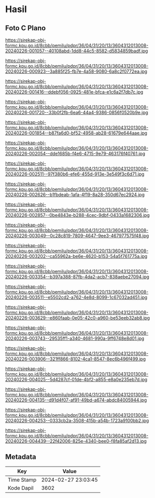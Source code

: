 # Hasil

## Foto C Plano

https://sirekap-obj-formc.kpu.go.id/8cbb/pemilu/pdpr/36/04/31/20/13/3604312013008-20240226-001057--40108abd-1dd8-44c5-8582-d5834859badf.jpg

https://sirekap-obj-formc.kpu.go.id/8cbb/pemilu/pdpr/36/04/31/20/13/3604312013008-20240226-000923--3a885f25-fb7e-4a58-9080-6a8c2f0772ea.jpg

https://sirekap-obj-formc.kpu.go.id/8cbb/pemilu/pdpr/36/04/31/20/13/3604312013008-20240226-001416--ddebf056-0925-481e-bfca-e1c6a2f7db7c.jpg

https://sirekap-obj-formc.kpu.go.id/8cbb/pemilu/pdpr/36/04/31/20/13/3604312013008-20240226-001720--33b0f2fb-6ea6-44a4-9386-0856f0520b9e.jpg

https://sirekap-obj-formc.kpu.go.id/8cbb/pemilu/pdpr/36/04/31/20/13/3604312013008-20240226-001854--b87fa6d0-bf52-4958-ab28-61679e644aae.jpg

https://sirekap-obj-formc.kpu.go.id/8cbb/pemilu/pdpr/36/04/31/20/13/3604312013008-20240226-002054--dde1685b-f4e6-4715-9e79-463176f40761.jpg

https://sirekap-obj-formc.kpu.go.id/8cbb/pemilu/pdpr/36/04/31/20/13/3604312013008-20240226-002511--97f380b6-efe6-455d-913e-3e549f3c6d71.jpg

https://sirekap-obj-formc.kpu.go.id/8cbb/pemilu/pdpr/36/04/31/20/13/3604312013008-20240226-002626--b1fbdeab-1afa-4f19-8a28-350d67ec2924.jpg

https://sirekap-obj-formc.kpu.go.id/8cbb/pemilu/pdpr/36/04/31/20/13/3604312013008-20240226-002857--0be4843e-b288-4cec-9dbf-0433a1682306.jpg

https://sirekap-obj-formc.kpu.go.id/8cbb/pemilu/pdpr/36/04/31/20/13/3604312013008-20240226-003049--0c28c819-7809-4647-9ee3-467977575f48.jpg

https://sirekap-obj-formc.kpu.go.id/8cbb/pemilu/pdpr/36/04/31/20/13/3604312013008-20240226-003202--ca55962a-be6e-4620-b153-54a5f761775a.jpg

https://sirekap-obj-formc.kpu.go.id/8cbb/pemilu/pdpr/36/04/31/20/13/3604312013008-20240226-003354--b397a388-87fb-4da2-acb7-838aebe27094.jpg

https://sirekap-obj-formc.kpu.go.id/8cbb/pemilu/pdpr/36/04/31/20/13/3604312013008-20240226-003511--e5502cd2-a762-4e8d-8099-1c67032ad451.jpg

https://sirekap-obj-formc.kpu.go.id/8cbb/pemilu/pdpr/36/04/31/20/13/3604312013008-20240226-003629--e860faab-0e05-42c0-a960-be53eeb32ab8.jpg

https://sirekap-obj-formc.kpu.go.id/8cbb/pemilu/pdpr/36/04/31/20/13/3604312013008-20240226-003743--29535ff1-a340-4681-990a-9ff6748e8d01.jpg

https://sirekap-obj-formc.kpu.go.id/8cbb/pemilu/pdpr/36/04/31/20/13/3604312013008-20240226-003906--321ff866-8102-4ca1-8547-8ec6b496f499.jpg

https://sirekap-obj-formc.kpu.go.id/8cbb/pemilu/pdpr/36/04/31/20/13/3604312013008-20240226-004025--5d4287cf-01de-4bf2-a855-e8a0e235eb7d.jpg

https://sirekap-obj-formc.kpu.go.id/8cbb/pemilu/pdpr/36/04/31/20/13/3604312013008-20240226-004135--d91d4f07-af91-49bd-a674-abdc84005944.jpg

https://sirekap-obj-formc.kpu.go.id/8cbb/pemilu/pdpr/36/04/31/20/13/3604312013008-20240226-004253--0333cb2a-3508-415b-a54b-1723a9100bb2.jpg

https://sirekap-obj-formc.kpu.go.id/8cbb/pemilu/pdpr/36/04/31/20/13/3604312013008-20240226-004439--22f42006-825e-4340-bee0-f8fa85af2d13.jpg


## Metadata

| Key        | Value               |
| ---------- | ------------------- |
| Time Stamp | 2024-02-27 23:03:45 |
| Kode Dapil | 3602                |




